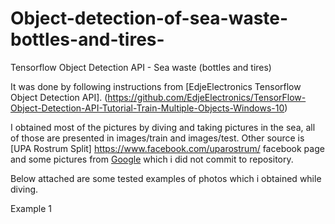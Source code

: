 # Object-detection-of-sea-waste-bottles-and-tires-
Tensorflow Object Detection API - Sea waste (bottles and tires) 

It was done by following instructions from [EdjeElectronics Tensorflow Object Detection API].
(https://github.com/EdjeElectronics/TensorFlow-Object-Detection-API-Tutorial-Train-Multiple-Objects-Windows-10)

I obtained most of the pictures by diving and taking pictures in the sea, all of those are presented in images/train and images/test. 
Other source is [UPA Rostrum Split] https://www.facebook.com/uparostrum/ facebook page and some pictures from [Google](https://www.google.com/) which i did not commit to repository.

Below attached are some tested examples of photos which i obtained while diving.

Example 1

